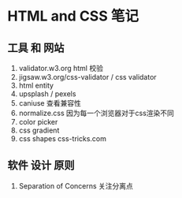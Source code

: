 # HTML and CSS 笔记

## 工具 和 网站

1. validator.w3.org  html 校验
2. jigsaw.w3.org/css-validator   / css validator
3. html entity
4. upsplash  /  pexels
5. caniuse  查看兼容性
6. normalize.css  因为每一个浏览器对于css渲染不同
7. color picker
8. css gradient
9. css shapes  css-tricks.com

## 软件 设计 原则

1. Separation of Concerns 关注分离点
